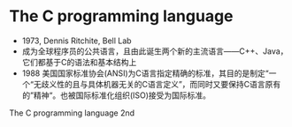 # The C programming language

* 1973, Dennis Ritchite, Bell Lab
* 成为全球程序员的公共语言，且由此诞生两个新的主流语言——C++、Java，它们都基于C的语法和基本结构上
* 1988 美国国家标准协会(ANSI)为C语言指定精确的标准，其目的是制定“一个“无歧义性的且与具体机器无关的C语言定义”，而同时又要保持C语言原有的”精神“。也被国际标准化组织(ISO)接受为国际标准。



The C programming language 2nd